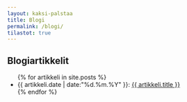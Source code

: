 ```yaml
---
layout: kaksi-palstaa
title: Blogi
permalink: /blogi/
tilastot: true
---
```


## Blogiartikkelit

<ul>
	{% for artikkeli in site.posts %}
		<li>{{ artikkeli.date | date:"%d.%m.%Y" }}: <a href="{{ site.domain }}{{ artikkeli.url }}">{{ artikkeli.title }}</a></li>
	{% endfor %}
</ul>
